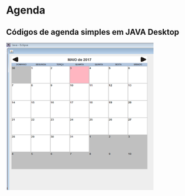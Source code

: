 # Agenda
## Códigos de agenda simples em JAVA Desktop
<img src="https://github.com/Anderson-sl/AgendaJava/blob/master/Tela/Agenda_SWING.jpg" width=400 height=400 />
